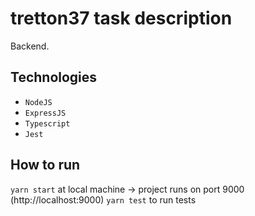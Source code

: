 # tretton37 task description

Backend.

## Technologies

* `NodeJS`
* `ExpressJS`
* `Typescript`
* `Jest`

## How to run

`yarn start` at local machine -> project runs on port 9000 (http://localhost:9000)
`yarn test` to run tests
